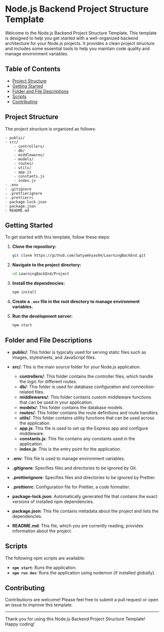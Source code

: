 # Node.js Backend Project Structure Template

Welcome to the Node.js Backend Project Structure Template. This template is designed to help you get started with a well-organized backend architecture for your Node.js projects. It provides a clean project structure and includes some essential tools to help you maintain code quality and manage environment variables.

## Table of Contents

-   [Project Structure](#project-structure)
-   [Getting Started](#getting-started)
-   [Folder and File Descriptions](#folder-and-file-descriptions)
-   [Scripts](#scripts)
-   [Contributing](#contributing)

## Project Structure

The project structure is organized as follows:

```
- public/
- src/
    - controllers/
    - db/
    - middlewares/
    - models/
    - routes/
    - utils/
    - app.js
    - constants.js
    - index.js
- .env
- .gitignore
- .prettierignore
- .prettierrc
- package-lock.json
- package.json
- README.md
```

## Getting Started

To get started with this template, follow these steps:

1. **Clone the repository:**

    ```sh
    git clone https://github.com/SatyamVyas04/LearningBackEnd.git
    ```

2. **Navigate to the project directory:**

    ```sh
    cd LearningBackEnd/Project
    ```

3. **Install the dependencies:**

    ```sh
    npm install
    ```

4. **Create a `.env` file in the root directory to manage environment variables.**

5. **Run the development server:**

    ```sh
    npm start
    ```

## Folder and File Descriptions

-   **public/**: This folder is typically used for serving static files such as images, stylesheets, and JavaScript files.

-   **src/**: This is the main source folder for your Node.js application.

    -   **controllers/**: This folder contains the controller files, which handle the logic for different routes.
    -   **db/**: This folder is used for database configuration and connection-related files.
    -   **middlewares/**: This folder contains custom middleware functions that can be used in your application.
    -   **models/**: This folder contains the database models.
    -   **routes/**: This folder contains the route definitions and route handlers.
    -   **utils/**: This folder contains utility functions that can be used across the application.
    -   **app.js**: This file is used to set up the Express app and configure middleware.
    -   **constants.js**: This file contains any constants used in the application.
    -   **index.js**: This is the entry point for the application.

-   **.env**: This file is used to manage environment variables.

-   **.gitignore**: Specifies files and directories to be ignored by Git.

-   **.prettierignore**: Specifies files and directories to be ignored by Prettier.

-   **.prettierrc**: Configuration file for Prettier, a code formatter.

-   **package-lock.json**: Automatically generated file that contains the exact versions of installed npm dependencies.

-   **package.json**: This file contains metadata about the project and lists the dependencies.

-   **README.md**: This file, which you are currently reading, provides information about the project.

## Scripts

The following npm scripts are available:

-   **`npm start`**: Runs the application.
-   **`npm run dev`**: Runs the application using nodemon (if installed globally).

## Contributing

Contributions are welcome! Please feel free to submit a pull request or open an issue to improve this template.

---

Thank you for using this Node.js Backend Project Structure Template! Happy coding!
